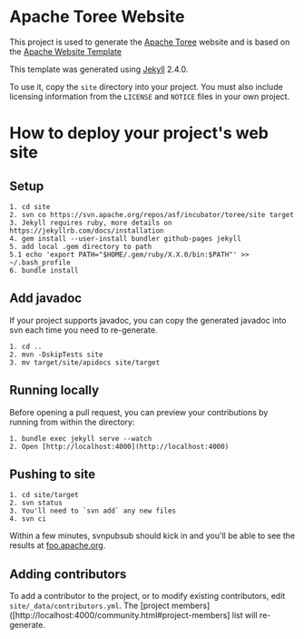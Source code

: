 <!--
{% comment %}
Licensed to the Apache Software Foundation (ASF) under one or more
contributor license agreements.  See the NOTICE file distributed with
this work for additional information regarding copyright ownership.
The ASF licenses this file to you under the Apache License, Version 2.0
(the "License"); you may not use this file except in compliance with
the License.  You may obtain a copy of the License at

http://www.apache.org/licenses/LICENSE-2.0

Unless required by applicable law or agreed to in writing, software
distributed under the License is distributed on an "AS IS" BASIS,
WITHOUT WARRANTIES OR CONDITIONS OF ANY KIND, either express or implied.
See the License for the specific language governing permissions and
limitations under the License.
{% endcomment %}
-->

# Apache Toree Website

This project is used to generate the [Apache Toree](https://toree.apache.org) website
and is based on the [Apache Website Template](https://github.com/apache/apache-website-template)

This template was generated using [Jekyll](https://jekyllrb.com/) 2.4.0.

To use it, copy the `site` directory into your project.  You must also
include licensing information from the `LICENSE` and `NOTICE` files in
your own project.

# How to deploy your project's web site

## Setup

```
1. cd site
2. svn co https://svn.apache.org/repos/asf/incubator/toree/site target
3. Jekyll requires ruby, more details on https://jekyllrb.com/docs/installation
4. gem install --user-install bundler github-pages jekyll
5. add local .gem directory to path
5.1 echo 'export PATH="$HOME/.gem/ruby/X.X.0/bin:$PATH"' >> ~/.bash_profile
6. bundle install
```

## Add javadoc

If your project supports javadoc, you can copy the generated javadoc
into svn each time you need to re-generate.

```
1. cd ..
2. mvn -DskipTests site
3. mv target/site/apidocs site/target
```

## Running locally

Before opening a pull request, you can preview your contributions by
running from within the directory:

```
1. bundle exec jekyll serve --watch
2. Open [http://localhost:4000](http://localhost:4000)
```

## Pushing to site

```
1. cd site/target
2. svn status
3. You'll need to `svn add` any new files
4. svn ci
```

Within a few minutes, svnpubsub should kick in and you'll be able to
see the results at
[foo.apache.org](https://toree.apache.org/).

## Adding contributors

To add a contributor to the project, or to modify existing contributors,
edit `site/_data/contributors.yml`.
The [project members]([http://localhost:4000/community.html#project-members]
list will re-generate.
